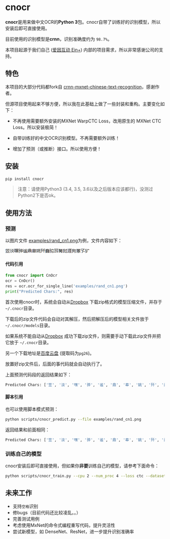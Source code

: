 # cnocr
**cnocr**是用来做中文OCR的**Python 3**包。cnocr自带了训练好的识别模型，所以安装后即可直接使用。

目前使用的识别模型是**crnn**，识别准确度约为 `98.7%`。

本项目起源于我们自己 ([爱因互动 Ein+](https://einplus.cn)) 内部的项目需求，所以非常感谢公司的支持。


## 特色

本项目的大部分代码都fork自 [crnn-mxnet-chinese-text-recognition](https://github.com/diaomin/crnn-mxnet-chinese-text-recognition)，感谢作者。

但源项目使用起来不够方便，所以我在此基础上做了一些封装和重构。主要变化如下：

* 不再使用需要额外安装的MXNet WarpCTC Loss，改用原生的 MXNet CTC Loss。所以安装极简！

* 自带训练好的中文OCR识别模型。不再需要额外训练！

* 增加了预测（或推断）接口。所以使用方便！


## 安装

```bash
pip install cnocr
```

> 注意：请使用Python3 (3.4, 3.5, 3.6以及之后版本应该都行)，没测过Python2下是否ok。



## 使用方法

### 预测

以图片文件 [examples/rand_cn1.png](./examples/rand_cn1.png)为例，文件内容如下：

![examples/rand_cn1.png](./examples/rand_cn1.png)



#### 代码引用

```python
from cnocr import CnOcr
ocr = CnOcr()
res = ocr.ocr_for_single_line('examples/rand_cn1.png')
print("Predicted Chars:", res)
```



首次使用cnocr时，系统会自动从[Dropbox](https://www.dropbox.com/s/5n09nxf4x95jprk/cnocr-models-v0.1.0.zip) 下载zip格式的模型压缩文件，并存于 `~/.cnocr`目录。

下载后的zip文件代码会自动对其解压，然后把解压后的模型相关文件放于`~/.cnocr/models`目录。

如果系统不能自动从[Dropbox](https://www.dropbox.com/s/5n09nxf4x95jprk/cnocr-models-v0.1.0.zip) 成功下载zip文件，则需要手动下载此zip文件并把它放于 `~/.cnocr`目录。

另一个下载地址是[百度云盘](https://pan.baidu.com/s/1s91985r0YBGbk_1cqgHa1Q) (提取码为`pg26`)。

放置好zip文件后，后面的事代码就会自动执行了。



上面预测代码段的返回结果如下：

```bash
Predicted Chars: ['笠', '淡', '嘿', '骅', '谧', '鼎', '皋', '姚', '歼', '蠢', '驼', '耳', '胬', '挝', '涯', '狗', '蒽', '子', '犷']
```



#### 脚本引用

也可以使用脚本模式预测：

```bash
python scripts/cnocr_predict.py --file examples/rand_cn1.png
```
返回结果和前面相同：
```bash
Predicted Chars: ['笠', '淡', '嘿', '骅', '谧', '鼎', '皋', '姚', '歼', '蠢', '驼', '耳', '胬', '挝', '涯', '狗', '蒽', '子', '犷']
```



### 训练自己的模型

cnocr安装后即可直接使用，但如果你**非要**训练自己的模型，请参考下面命令：

```bash
python scripts/cnocr_train.py --cpu 2 --num_proc 4 --loss ctc --dataset cn_ocr
```



## 未来工作

* 支持`空格`识别
* 修bugs（目前代码还比较凌乱。。）
* 完善测试用例
* 考虑使用MxNet的命令式编程重写代码，提升灵活性
* 尝试新模型，如 DenseNet、ResNet，进一步提升识别准确率

